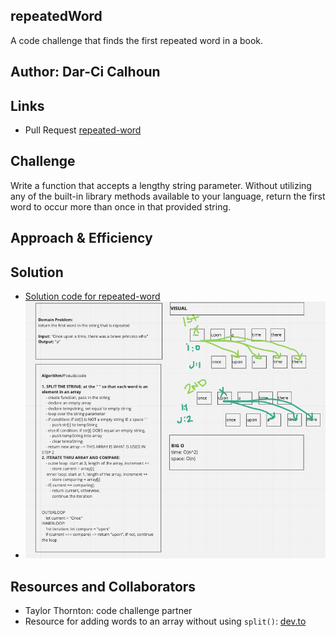 ## repeatedWord

A code challenge that finds the first repeated word in a book.

## Author: Dar-Ci Calhoun

## Links

- Pull Request [repeated-word](https://github.com/dcalhoun286/data-structures-and-algorithms/pull/48)

## Challenge

Write a function that accepts a lengthy string parameter. Without utilizing any of the built-in library methods available to your language, return the first word to occur more than once in that provided string.

## Approach & Efficiency

## Solution

- [Solution code for repeated-word](./lib/repeated-word.js)
- ![repeated-word whiteboard](./assets/repeated-word.png)

## Resources and Collaborators

- Taylor Thornton: code challenge partner
- Resource for adding words to an array without using `split()`: [dev.to](https://dev.to/imakki/how-to-split-string-without-using-js-s-inbuilt-spit-function-261b)
